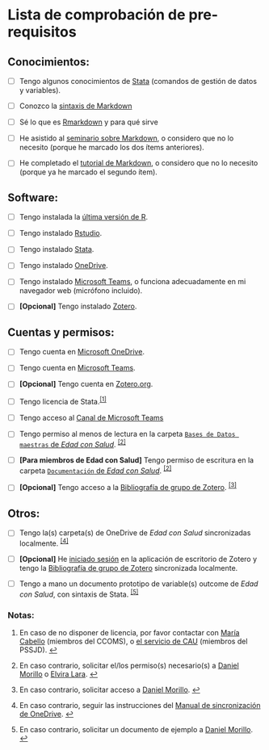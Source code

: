 # Lista de comprobación de pre-requisitos


## Conocimientos:

- [ ] Tengo algunos conocimientos de [Stata](https://www.stata.com/support/)
  (comandos de gestión de datos y variables).

- [ ] Conozco la
  [sintaxis de Markdown](https://daringfireball.net/projects/markdown/)

- [ ] Sé lo que es [Rmarkdown](https://rmarkdown.rstudio.com/) y para qué sirve

- [ ] He asistido al
  [seminario sobre Markdown](https://github.com/DaniMori/seminario_markdown),
  o considero que no lo necesito (porque he marcado los dos ítems anteriores).
  
- [ ] He completado el
  [tutorial de Markdown](https://www.markdowntutorial.com/),
  o considero que no lo necesito (porque ya he marcado el segundo ítem).
  

## Software:

- [ ] Tengo instalada la
  [última versión de R](https://cran.r-project.org/bin/windows/base/).
  
- [ ] Tengo instalado
  [Rstudio](https://www.rstudio.com/products/rstudio/download/#download).
  
- [ ] Tengo instalado [Stata](https://www.stata.com/).

- [ ] Tengo instalado
  [OneDrive](https://www.microsoft.com/es-ww/microsoft-365/onedrive/download).
  
- [ ] Tengo instalado
  [Microsoft Teams](https://teams.microsoft.com/),
  o funciona adecuadamente en mi navegador web (micrófono incluido).
  
- [ ] **[Opcional]** Tengo instalado [Zotero](https://www.zotero.org/download/).


## Cuentas y permisos:
  
- [ ] Tengo cuenta en [Microsoft OneDrive](https://onedrive.live.com).

- [ ] Tengo cuenta en [Microsoft Teams](https://teams.microsoft.com/).

- [ ] **[Opcional]** Tengo cuenta en
  [Zotero.org](https://www.zotero.org/user/register).

- [ ] Tengo licencia de Stata.<span id="a1"><sup>[[1]](#f1)</sup></span>

- [ ] Tengo acceso al [Canal de Microsoft Teams](<!-- TODO: Completar grupo y canal y enlazar -->)

- [ ] Tengo permiso al menos de lectura en la carpeta
  [`Bases de Datos maestras` de _Edad con Salud_][dbb_folder].
  <span id="a2"><sup>[[2]](#f2)</sup></span>

- [ ] **[Para miembros de Edad con Salud]**
  Tengo permiso de escritura en la carpeta
  [`Documentación` de _Edad con Salud_][doc_folder].
  <sup>[[2]](#f2)</sup>

- [ ] **[Opcional]** Tengo acceso a la
  [Bibliografía de grupo de Zotero][zotero_bib].
  <span id="a3"><sup>[[3]](#f3)</sup></span>


[dbb_folder]: https://dauam-my.sharepoint.com/:f:/r/personal/marta_miret_uam_es/Documents/Edad%20con%20Salud/Bases%20de%20datos%20maestras%20Edad%20con%20Salud
  
[doc_folder]: https://dauam-my.sharepoint.com/:f:/r/personal/marta_miret_uam_es/Documents/Edad%20con%20Salud/Documentacion%20Edad%20con%20Salud

[zotero_bib]: https://www.zotero.org/groups/4213316/edad_con_salud/


## Otros:

- [ ] Tengo la(s) carpeta(s) de OneDrive de _Edad con Salud_
  sincronizadas localmente.
  <span id="a4"><span id="a1"><sup>[[4]](#f4)</sup></span></span>
  
- [ ] **[Opcional]** He
  [iniciado sesión](https://www.zotero.org/support/preferences/sync)
  en la aplicación de escritorio de Zotero
  y tengo la [Bibliografía de grupo de Zotero][zotero_bib]
  sincronizada localmente.

- [ ] Tengo a mano un documento prototipo de variable(s) outcome de
  _Edad con Salud_, con sintaxis de Stata.
  <span id="a5"><sup>[[5]](#f5)</sup></span>

[sync]: (https://dauam-my.sharepoint.com/:b:/r/personal/marta_miret_uam_es/Documents/Edad%20con%20Salud/Documentacion%20Edad%20con%20Salud/Documentaci%C3%B3n%20transversal/Migracio%CC%81n%20a%20OneDrive/Manual_sincronizacio%CC%81n_OneDrive.pdf)


### Notas:

1. <span id="f1">En caso de no disponer de licencia, por favor contactar con
[María Cabello](mailto:maria.cabello@uam.es) (miembros del CCOMS), o
[el servicio de CAU](mailto:parcsanitari.cau@sjd.es) (miembros del PSSJD).
[↩](#a1)</span>

2. <span id="f2">En caso contrario, solicitar el/los permiso(s) necesario(s) a
[Daniel Morillo](mailto:daniel.morillo@cibersam.es) o
[Elvira Lara](mailto:elvira.lara@uam.es).
[↩](#a2)</span>

3. <span id="f3">En caso contrario, solicitar acceso a
[Daniel Morillo](mailto:daniel.morillo@cibersam.es).
[↩](#a3)</span>

4. <span id="f4">En caso contrario, seguir las instrucciones del
[Manual de sincronización de OneDrive][sync].
[↩](#a4)</span>

5. <span id="f5">En caso contrario, solicitar un documento de ejemplo a
[Daniel Morillo](mailto:daniel.morillo@cibersam.es).
[↩](#a5)</span>
